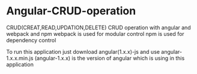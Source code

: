 # Angular-CRUD-operation
CRUD(CREAT,READ,UPDATION,DELETE)
CRUD operation with angular and webpack and npm
webpack is used for modular control
npm is used for dependency control

To run this application just download angular(1.x.x)-js and use angular-1.x.x.min.js
(angular-1.x.x) is the version of angular which is using in this application
